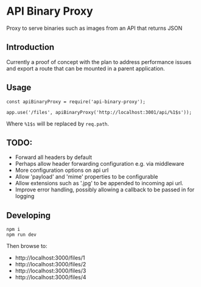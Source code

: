 # API Binary Proxy

Proxy to serve binaries such as images from an API that returns JSON

## Introduction

Currently a proof of concept with the plan to address performance issues and export a route that can be mounted in a parent application.


## Usage

```
const apiBinaryProxy = require('api-binary-proxy');

app.use('/files', apiBinaryProxy('http://localhost:3001/api/%1$s'));
```

Where `%1$s` will be replaced by `req.path`.

## TODO:

- Forward all headers by default
- Perhaps allow header forwarding configuration e.g. via middleware
- More configuration options on api url
- Allow 'payload' and 'mime' properties to be configurable
- Allow extensions such as '.jpg' to be appended to incoming api url.
- Improve error handling, possibly allowing a callback to be passed in for logging

## Developing

```
npm i
npm run dev
```

Then browse to:

- http://localhost:3000/files/1
- http://localhost:3000/files/2
- http://localhost:3000/files/3
- http://localhost:3000/files/4
